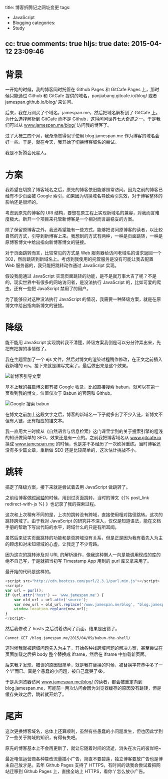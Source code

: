 title: 博客折腾记之网址变更
tags:
  - JavaScript
  - Blogging
categories:
  - Study

cc: true
comments: true
hljs: true
date: 2015-04-12 23:09:46
---

# 背景 #

一开始的时候，我的博客同时托管在 Github Pages 和 GitCafe Pages 上，那时候只能通过 Github 和 GitCafe 提供的域名，panjiabang.gitcafe.io/blog/ 或者 jamespan.github.io/blog/ 来访问。

后来，我在万网买了个域名，jamespan.me，然后把域名解析到了 GitCafe 上。为什么选择解析到 GitCafe 而不是 Github，这得问问世界七大奇迹之一。于是我们可以从 www.jamespan.me/blog/ 访问我的博客了。

过了大概三四个月，我渐渐觉得似乎使用 blog.jamespan.me 作为博客的域名会好一些。于是，就在今天，我开始了切换博客域名的尝试。

我是不折腾会死星人。

<!-- more --><!-- indicate-the-source -->

# 方案 #

我希望在切换了博客域名之后，原先的博客依旧能够照常访问。因为之前的博客已经有不少页面被 Google 索引，如果因为切换域名导致索引失效，对于博客整体的影响还是很坏的。

考虑到原先的博客的 URI 结构，要想在原工程上实现新域名的兼容，对我而言难度极大。新开一个项目来托管新博客是一个相对而言最稳妥的方案。

除了保留原博客之外，我还希望能有一些方式，能够把访问原博客的读者，以比较自然的方式，引导到新博客上来。我想到的方式有两种，一种是页面跳转，一种是原博客博文中给出指向新博客博文的链接。

对于页面跳转而言，比较常见的方式是 Web 服务器给访问老域名的请求返回一个 302，然后跳转到新域名上。考虑到我使用的托管服务是没有可能让我去配置 Web 服务器的，我只能把跳转动作通过 JavaScript 实现。

假设我能通过 JavaScript 实现页面跳转的功能，是不是就万事大吉了呢？不是的，现实世界中有很多的网站访问者，是没法执行 JavaScript 的，比如可爱的爬虫，还有一些把 JavaScript 禁用了的用户。

为了能够应对这种没法执行 JavaScript 的情况，我需要一种降级方案，就是在原博文中给出指向新博文的链接。

# 降级 #

能不能用 JavaScript 实现跳转我不清楚，降级方案我倒是可以分分钟弄出来，先把有把握的事情做了。

我在主题里加了一个 ejs 文件，然后对博文的渲染过程稍作修改，在正文之前插入我新增的 ejs。接下来就是编写文案了。最后做出来是这个效果。

![新博客引导文案](https://ws4.sinaimg.cn/large/e724cbefgw1et2gmz8u3zj20py0d2acc.jpg)

基本上我的每篇博文都有被 Google 收录，比如直接搜索 [babun][3]，就可以在第一页看到我的博文，位置仅次于 Babun 的官网和 Github。

![Google 搜索 babun](https://ws4.sinaimg.cn/large/e724cbefgw1ery7lkoll1j20rp0r8doh.jpg)

在博文之前加上这段文字之后，博客的新域名一下子就多出了不少入链，新博文不但有入链，还有相应的锚文本。

我一直用大三时候从《自然语言与信息检索》这门课里学到的关于搜索引擎的粗浅的知识做简单的 SEO，效果还是有一点的。之前我把博客域名从 www.gitcafe.io 换成 www.jamespan.me 的时候，也是差不多经历了一次砍掉重练。当时博客还没有多少篇文章，重新做 SEO 还是比较简单的，这次估计挑战不小。

# 跳转 #

搞定了降级方案，接下来就是尝试着去用 JavaScript 做跳转了。

之前给博客做[时间轴][1]的时候，用到过页面跳转，当时的博文《{% post_link redirect-with-js %}
》也记录了我的探索过程。

这次和上次稍有不同的是，上次的跳转没有跨域，直接使用相对路径跳转。这次的跳转跨域了。由于我对 JavaScript 的研究并不深入，仅仅是知道语法，能在文档手册的帮助下写出代码的水平，跨域什么的只是有所耳闻。

虽然后来证实页面跳转的功能和是否跨域没有关系，但是正是因为我有着先入为主的顾虑和对未知领域的心虚，让我走了不少弯路。

因为这次的跳转涉及对 URL 的解析操作，像我这种懒人一向是能调用现成的库的绝不自己写，于是就把当初写 Timestamp App 用到的 purl 库又拿来用了。

最开始的代码是这样的。

```js
<script src="http://cdn.bootcss.com/purl/2.3.1/purl.min.js"></script>
<script>
var url = purl();
if (url.attr('host') == 'www.jamespan.me') {
	var old_url = url.attr('source');
	var new_url = old_url.replace('/www.jamespan.me/blog', "blog.jamespan.me");
	window.location.replace(new_url);
}
</script>
```

然后我修改了 hosts 之后试着访问了页面，结果是出错了。

```
Cannot GET /blog.jamespan.me/2015/04/09/babun-the-shell/
```

这时候我就被跨域问题先入为主了，开始各种找跨域问题的解决方案，甚至尝试在页面加载之后把 body 整个替换成 iframe，然后在 iframe 中加载新页面。

后来我才发现，错误的原因很简单，就是我在替换的时候，被替换字符串中多了一个“/”而已。真是个愚蠢的小问题，被自己蠢哭了😭。

于是从浏览器访问 www.jamespan.me/blog/ 的读者，都会被重定向到 blog.jamespan.me，可能前一两次访问会因为浏览器缓存的原因没有跳转，但是缓存失效之后，跳转就开始了。

# 尾声 #

这次更换博客域名，总体上还算顺利，虽然有些愚蠢的小问题发生，但也因此学到了一些关于跨域的知识，有得有失吧。

原先的博客基本上不会再更新了，就让它随着时间的流逝，消失在次元的彼岸吧~

最近电信运营商各种篡改流量插小广告，简直不要碧莲，独立博客要放广告也是博主自己放才是。去年 Github Pages 支持了 HTTPS，有时间的话我会尝试着把网站迁移到 Github Pages 上，直接全站上 HTTPS，看你丫怎么放小广告。

[1]: /timeline/
[3]: https://www.google.com.hk/#q=babun
